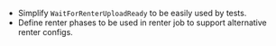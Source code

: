 - Simplify `WaitForRenterUploadReady` to be easily used by tests.
- Define renter phases to be used in renter job to support alternative renter
  configs.